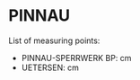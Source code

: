 # PINNAU

List of measuring points:

* PINNAU-SPERRWERK BP: <Value topic="rivers/pegel-online/PINNAU/PINNAU-SPERRWERK BP/measurementValue"/> cm
* UETERSEN: <Value topic="rivers/pegel-online/PINNAU/UETERSEN/measurementValue"/> cm
